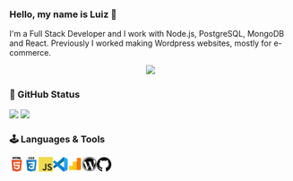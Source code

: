### Hello, my name is Luiz 👋

I'm a Full Stack Developer and I work with Node.js, PostgreSQL, MongoDB and React. Previously I worked making Wordpress websites, mostly for e-commerce. 
<div  align="center">
  <img width="1000" src="https://miro.medium.com/max/720/0*eIhVp0KXrXSSHORN.gif" />
</div>

### 📝 GitHub Status
<div>
  <img height="180em" src="https://github-readme-stats.vercel.app/api?username=lguilhermefl&show_icons=true&theme=github_dark" />
  <img height="180em" src="https://github-readme-stats.vercel.app/api/top-langs/?username=lguilhermefl&layout=compact&langs_count=7&theme=github_dark"/>
</div>

### 🕹️ Languages & Tools
<img align="left" alt="HTML5" width="26px" src="https://raw.githubusercontent.com/github/explore/80688e429a7d4ef2fca1e82350fe8e3517d3494d/topics/html/html.png" />
<img align="left" alt="CSS3" width="26px" src="https://raw.githubusercontent.com/github/explore/80688e429a7d4ef2fca1e82350fe8e3517d3494d/topics/css/css.png" />
<img align="left" alt="JavaScript" width="26px" src="https://raw.githubusercontent.com/github/explore/80688e429a7d4ef2fca1e82350fe8e3517d3494d/topics/javascript/javascript.png" />
<img align="left" alt="Visual Studio Code" width="26px" src="https://raw.githubusercontent.com/github/explore/80688e429a7d4ef2fca1e82350fe8e3517d3494d/topics/visual-studio-code/visual-studio-code.png" />
<img align="left" alt="Google-Analytics" width="26px" src="https://github.com/lguilhermefl/lguilhermefl/blob/main/analytics.png" />
<img align="left" alt="Wordpress" width="26px" src="https://github.com/lguilhermefl/lguilhermefl/blob/main/wordpress.png" />
<img align="left" alt="GitHub" width="26px" src="https://raw.githubusercontent.com/github/explore/78df643247d429f6cc873026c0622819ad797942/topics/github/github.png" />

  
